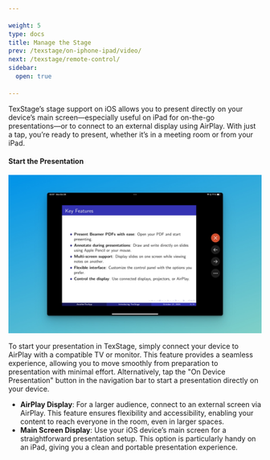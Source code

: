 ```yaml
---

weight: 5  
type: docs  
title: Manage the Stage  
prev: /texstage/on-iphone-ipad/video/  
next: /texstage/remote-control/  
sidebar:  
  open: true  

---
```


TexStage’s stage support on iOS allows you to present directly on your device’s main screen—especially useful on iPad for on-the-go presentations—or to connect to an external display using AirPlay. With just a tap, you’re ready to present, whether it’s in a meeting room or from your iPad.

#### Start the Presentation

![Start Presentation - TexStage for iOS](ios-stage-on-device.jpg)

To start your presentation in TexStage, simply connect your device to AirPlay with a compatible TV or monitor. This feature provides a seamless experience, allowing you to move smoothly from preparation to presentation with minimal effort. Alternatively, tap the "On Device Presentation" button in the navigation bar to start a presentation directly on your device.

- **AirPlay Display**: For a larger audience, connect to an external screen via AirPlay. This feature ensures flexibility and accessibility, enabling your content to reach everyone in the room, even in larger spaces.
- **Main Screen Display**: Use your iOS device’s main screen for a straightforward presentation setup. This option is particularly handy on an iPad, giving you a clean and portable presentation experience.